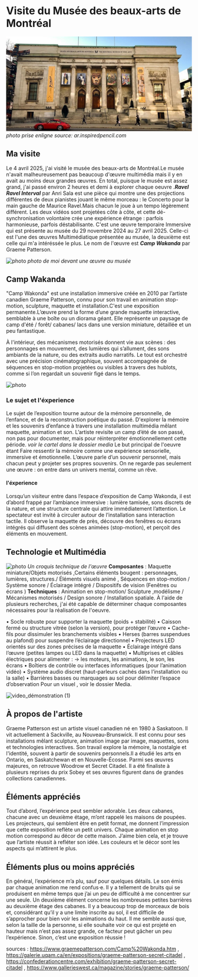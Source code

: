# Visite du Musée des beaux-arts de Montréal
![photo](media/Musée_des_beaux_arts.jpg)
*photo prise enligne source: ar.inspiredpencil.com*
## Ma visite
Le 4 avril 2025, j'ai visité le musée des beaux-arts de Montréal.Le musée n'avait malheureusement pas beaucoup d'œuvre multimédia mais il y en avait au moins deux grandes œuvres. En total, puisque le musée est assez grand, j'ai passé environ 2 heures et demi à explorer chaque oeuvre .***Ravel Ravel Interval*** par Anri Sala est une pièce qui montre une des projections différentes de deux pianistes jouant le même morceau : le Concerto pour la main gauche de Maurice Ravel.Mais chacun le joue à un tempo légèrement différent. Les deux vidéos sont projetées côte à côte, et cette dé-synchronisation volontaire crée une expérience étrange : parfois harmonieuse, parfois déstabilisante. C'est une œuvre temporaire Immersive qui est présente au musée du 29 novembre 2024 au 27 avril 2025. Celle-ci est l'une des œuvres Multimédiatique présentée au musée, la deuxième est celle qui m'a intéréssée le plus. Le nom de l'œuvre est ***Camp Wakanda*** par Graeme Patterson.

![photo](media/moi_devant_une_oeuvre_de_l'expo.jpg)
*photo de moi devant une œuvre au musée*
## Camp Wakanda
"Camp Wakonda" est une installation immersive créée en 2010 par l’artiste canadien Graeme Patterson, connu pour son travail en animation stop-motion, sculpture, maquette et installation.C'est une exposition permanente.L’œuvre prend la forme d’une grande maquette interactive, semblable à une boîte ou un diorama géant. Elle représente un paysage de camp d'été / forêt/ cabanes/ lacs dans une version miniature, détaillée et un peu fantastique.

À l'intérieur, des mécanismes motorisés donnent vie aux scènes : des personnages en mouvement, des lumières qui s’allument, des sons ambiants de la nature, ou des extraits audio narratifs. Le tout est orchestré avec une précision cinématographique, souvent accompagnée de séquences en stop-motion projetées ou visibles à travers des hublots, comme si l’on regardait un souvenir figé dans le temps.

![photo](media/camp_wakanda_permanent.jpg)

### Le sujet et l'éxperience
Le sujet de l’exposition tourne autour de la mémoire personnelle, de l’enfance, et de la reconstruction poétique du passé. D'explorer la mémoire et les souvenirs d’enfance à travers une installation multimédia mêlant maquette, animation et son. L’artiste revisite un camp d’été de son passé, non pas pour documenter, mais pour réinterpréter émotionnellement cette période.
*voir le cartel dans le dossier media*
Le but principal de l'oeuvre étant Faire ressentir la mémoire comme une expérience sensorielle, immersive et émotionnelle.  L’œuvre parle d’un souvenir personnel, mais chacun peut y projeter ses propres souvenirs. On ne regarde pas seulement une œuvre : on entre dans un univers mental, comme un rêve.
#### l'éxperience
Lorsqu’un visiteur entre dans l’espace d’exposition de Camp Wakonda, il est d’abord frappé par l’ambiance immersive : lumière tamisée, sons discrets de la nature, et une structure centrale qui attire immédiatement l’attention.
Le spectateur est invité à circuler autour de l’installation sans interaction tactile. Il observe la maquette de près, découvre des fenêtres ou écrans intégrés qui diffusent des scènes animées (stop-motion), et perçoit des éléments en mouvement.


## Technologie et Multimédia
![photo](media/croquis_technique_de_l'Oeuvre.jpg) 
*Un croquis technique de l'œuvre*
**Composantes** : Maquette miniature/Objets motorisés ,Certains éléments bougent : personnages, lumières, structures./ Éléments visuels animé , Séquences en stop-motion / Système sonore / Éclairage intégré / Dispositifs de vision (Fenêtres ou écrans ) 
**Techniques** :  Animation en stop-motion/ Sculpture ,modélisme / Mécanismes motorisés / Design sonore / Installation spatiale. 
À l'aide de plusieurs recherches, j'ai été capable de déterminer chaque composantes nécessaires pour la réalisation de l'oeuvre.

•	Socle robuste pour supporter la maquette (poids + stabilité)
•	Caisson fermé ou structure vitrée (selon la version), pour protéger l’œuvre
•	Cache-fils pour dissimuler les branchements visibles
•	Herses (barres suspendues au plafond) pour suspendre l’éclairage directionnel
•	Projecteurs LED orientés sur des zones précises de la maquette
•	Éclairage intégré dans l’œuvre (petites lampes ou LED dans la maquette)
•	Multiprises et câbles électriques pour alimenter :
→ les moteurs, les animations, le son, les écrans
•	Boîtiers de contrôle ou interfaces informatiques (pour l’animation vidéo)
•	Système audio discret (haut-parleurs cachés dans l’installation ou la salle)
•	Barrières basses ou marquages au sol pour délimiter l’espace d’observation
Pour un visuel , voir le dossier Media.

![video_démonstration (1)](https://github.com/user-attachments/assets/e2094fba-090c-4b75-8fea-f54aecd80345)

## À propos de l'artiste
Graeme Patterson est un artiste visuel canadien né en 1980 à Saskatoon. Il vit actuellement à Sackville, au Nouveau-Brunswick. Il est connu pour ses installations mêlant sculpture, animation image par image, maquettes, sons et technologies interactives. Son travail explore la mémoire, la nostalgie et l'identité, souvent à partir de souvenirs personnels.Il a étudié les arts en Ontario, en Saskatchewan et en Nouvelle-Écosse. Parmi ses œuvres majeures, on retrouve Woodrow et Secret Citadel. Il a été finaliste à plusieurs reprises du prix Sobey et ses œuvres figurent dans de grandes collections canadiennes.

## Éléments appréciés
Tout d’abord, l’expérience peut sembler adorable. Les deux cabanes, chacune avec un deuxième étage, m’ont rappelé les maisons de poupées. Les projecteurs, qui semblent être en petit format, me donnent l’impression que cette exposition reflète un petit univers.
Chaque animation en stop motion correspond au décor de cette maison. J’aime bien cela, et je trouve que l’artiste réussit à refléter son idée.
Les couleurs et le décor sont les aspects qui m’attirent le plus.

## Éléments plus ou moins appréciés
En général, l’expérience m’a plu, sauf pour quelques détails. Le son émis par chaque animation me rend confus·e. Il y a tellement de bruits qui se produisent en même temps que j’ai un peu de difficulté à me concentrer sur une seule.
Un deuxième élément concerne les nombreuses petites barrières au deuxième étage des cabanes. Il y a beaucoup trop de morceaux de bois et, considérant qu’il y a une limite inscrite au sol, il est difficile de s’approcher pour bien voir les animations du haut.
Il me semble aussi que, selon la taille de la personne, si elle souhaite voir ce qui est projeté en hauteur mais n’est pas assez grande, ce facteur peut gâcher un peu l’expérience.
Sinon, c’est une exposition réussie !

sources :
<https://www.graemepatterson.com/Camp%20Wakonda.htm> , <https://galerie.uqam.ca/en/expositions/graeme-patterson-secret-citadel> , <https://confederationcentre.com/exhibition/graeme-patterson-secret-citadel> , <https://www.gallerieswest.ca/magazine/stories/graeme-patterson/>
